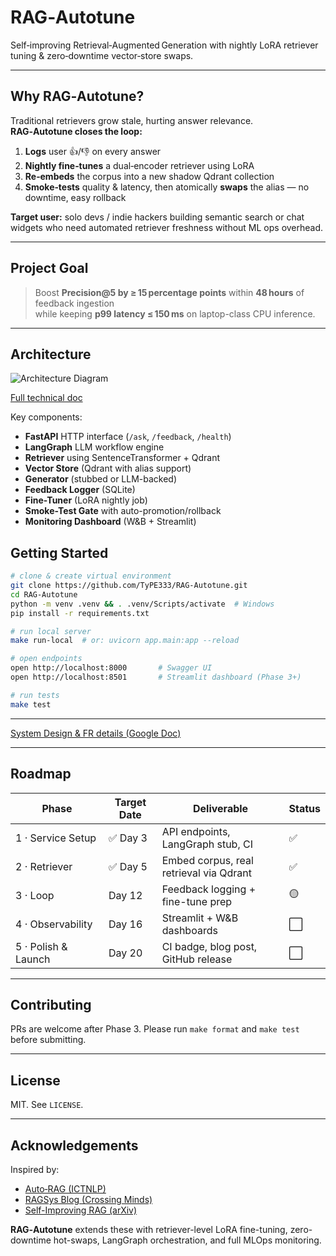 # RAG‑Autotune   
Self‑improving Retrieval‑Augmented Generation with nightly LoRA retriever tuning & zero‑downtime vector‑store swaps.

---

## Why RAG‑Autotune?

Traditional retrievers grow stale, hurting answer relevance.  
**RAG‑Autotune closes the loop:**

1. **Logs** user 👍/👎 on every answer  
2. **Nightly fine‑tunes** a dual‑encoder retriever using LoRA  
3. **Re‑embeds** the corpus into a new shadow Qdrant collection  
4. **Smoke‑tests** quality & latency, then atomically **swaps** the alias — no downtime, easy rollback

**Target user:** solo devs / indie hackers building semantic search or chat widgets who need automated retriever freshness without ML ops overhead.

---

## Project Goal

> Boost **Precision@5 by ≥ 15 percentage points** within **48 hours** of feedback ingestion  
> while keeping **p99 latency ≤ 150 ms** on laptop-class CPU inference.

---

## Architecture

![Architecture Diagram](https://github.com/user-attachments/assets/bdab7446-ad54-472a-9e7e-61834efadf20)

[Full technical doc](https://docs.google.com/document/d/18SFZ9XuLBKdqYlIcdq99bkPmqZKkrWld9A9WuPLw1ys/edit?usp=sharing)

Key components:
- **FastAPI** HTTP interface (`/ask`, `/feedback`, `/health`)
- **LangGraph** LLM workflow engine
- **Retriever** using SentenceTransformer + Qdrant
- **Vector Store** (Qdrant with alias support)
- **Generator** (stubbed or LLM-backed)
- **Feedback Logger** (SQLite)
- **Fine-Tuner** (LoRA nightly job)
- **Smoke-Test Gate** with auto-promotion/rollback
- **Monitoring Dashboard** (W&B + Streamlit)


## Getting Started

```bash
# clone & create virtual environment
git clone https://github.com/TyPE333/RAG-Autotune.git
cd RAG-Autotune
python -m venv .venv && . .venv/Scripts/activate  # Windows
pip install -r requirements.txt
````

```bash
# run local server
make run-local  # or: uvicorn app.main:app --reload
```

```bash
# open endpoints
open http://localhost:8000       # Swagger UI
open http://localhost:8501       # Streamlit dashboard (Phase 3+)
```

```bash
# run tests
make test
```

---

[System Design & FR details (Google Doc)](https://docs.google.com/document/d/18SFZ9XuLBKdqYlIcdq99bkPmqZKkrWld9A9WuPLw1ys/edit?usp=sharing)

---

## Roadmap

| Phase               | Target Date | Deliverable                             | Status |
| ------------------- | ----------- | --------------------------------------- | ------ |
| 1 · Service Setup   | ✅ Day 3     | API endpoints, LangGraph stub, CI       | ✅      |
| 2 · Retriever       | ✅ Day 5     | Embed corpus, real retrieval via Qdrant | ✅      |
| 3 · Loop            | Day 12       | Feedback logging + fine-tune prep       | 🟡
| 4 · Observability   | Day 16      | Streamlit + W\&B dashboards             | ⬜      |
| 5 · Polish & Launch | Day 20      | CI badge, blog post, GitHub release     | ⬜      |

---

## Contributing

PRs are welcome after Phase 3. Please run `make format` and `make test` before submitting.

---

## License

MIT. See `LICENSE`.

---

## Acknowledgements

Inspired by:

* [Auto‑RAG (ICTNLP)](https://github.com/ictnlp/Auto-RAG)
* [RAGSys Blog (Crossing Minds)](https://www.crossingminds.com/blog/closing-the-loop-real-time-self-improvement-for-llms-with-rag)
* [Self-Improving RAG (arXiv)](https://arxiv.org/abs/2410.17952)

**RAG‑Autotune** extends these with retriever-level LoRA fine-tuning, zero-downtime hot-swaps, LangGraph orchestration, and full MLOps monitoring.

```
